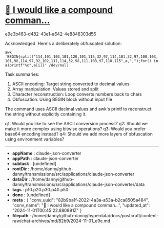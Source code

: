 # [💬 I would like a compound comman...](https://claude.ai/chat/82b9ba1f-2022-4a3a-a53a-b2ca8505a484)

e9e3b463-d482-43e1-a642-4e8848303d56

 Acknowledged. Here's a deliberately obfuscated solution:

`awk 'BEGIN{split("114,101,103,101,120,101,115,32,97,114,101,32,97,108,103,101,98,114,97,32,102,111,114,32,98,111,103,97,110,115",a,",");for(i in a)printf"%c",a[i]}' /dev/null`

Task summaries:
1. ASCII encoding: Target string converted to decimal values
2. Array manipulation: Values stored and split
3. Character reconstruction: Loop converts numbers back to chars
4. Obfuscation: Using BEGIN block without input file

The command uses ASCII decimal values and awk's printf to reconstruct the string without explicitly containing it.

q1: Would you like to see the ASCII conversion process?
q2: Should we make it more complex using bitwise operations?
q3: Would you prefer base64 encoding instead?
q4: Should we add more layers of obfuscation using environment variables?

---

* **appName** : claude-json-converter
* **appPath** : claude-json-converter
* **subtask** : [undefined]
* **rootDir** : /home/danny/github-danny/transmissions/src/applications/claude-json-converter
* **dataDir** : /home/danny/github-danny/transmissions/src/applications/claude-json-converter/data
* **tags** : p10.p20.p30.p40.p50
* **done** : [undefined]
* **meta** : {
  "conv_uuid": "82b9ba1f-2022-4a3a-a53a-b2ca8505a484",
  "conv_name": "💬 I would like a compound comman...",
  "updated_at": "2024-11-01T00:45:22.880891Z"
}
* **filepath** : /home/danny/github-danny/hyperdata/docs/postcraft/content-raw/chat-archives/md/82b9/2024-11-01_e9e.md